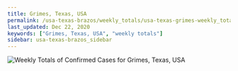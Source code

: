 ```yaml
---
title: Grimes, Texas, USA
permalink: /usa-texas-brazos/weekly_totals/usa-texas-grimes-weekly_totals.html
last_updated: Dec 22, 2020
keywords: ["Grimes, Texas, USA", "weekly totals"]
sidebar: usa-texas-brazos_sidebar
---
```


![Weekly Totals of Confirmed Cases for Grimes, Texas, USA](/covid_tracker/images/graphs/usa-texas-grimes-weekly_totals_graph.png)

